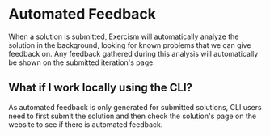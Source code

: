 # Automated Feedback

When a solution is submitted, Exercism will automatically analyze the solution in the background, looking for known problems that we can give feedback on.
Any feedback gathered during this analysis will automatically be shown on the submitted iteration's page.

## What if I work locally using the CLI?

As automated feedback is only generated for submitted solutions, CLI users need to first submit the solution and then check the solution's page on the website to see if there is automated feedback.
